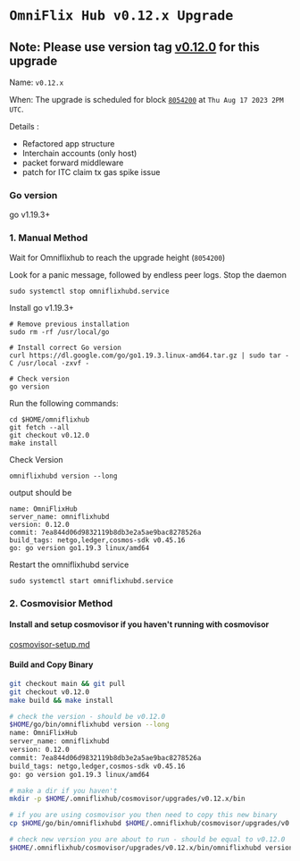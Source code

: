 # `OmniFlix Hub v0.12.x Upgrade `

## Note: Please use version tag [v0.12.0](https://github.com/OmniFlix/omniflixhub/releases/tag/v0.12.0) for this upgrade 

Name: `v0.12.x`

When: The upgrade is scheduled for block [`8054200`](https://www.mintscan.io/omniflix/blocks/8054200) at `Thu Aug 17 2023 2PM UTC`.

Details :
- Refactored app structure
- Interchain accounts (only host)
- packet forward middleware
- patch for ITC claim tx gas spike issue

### Go version

go v1.19.3+

### 1. Manual Method
Wait for Omniflixhub to reach the upgrade height (`8054200`)

Look for a panic message, followed by endless peer logs. Stop the daemon
```
sudo systemctl stop omniflixhubd.service
```

Install go v1.19.3+
```
# Remove previous installation
sudo rm -rf /usr/local/go

# Install correct Go version
curl https://dl.google.com/go/go1.19.3.linux-amd64.tar.gz | sudo tar -C /usr/local -zxvf -

# Check version
go version
```

Run the following commands:

```
cd $HOME/omniflixhub
git fetch --all
git checkout v0.12.0
make install
```
Check Version
```
omniflixhubd version --long
```
output should be
```
name: OmniFlixHub
server_name: omniflixhubd
version: 0.12.0
commit: 7ea844d06d9832119b8db3e2a5ae9bac8278526a
build_tags: netgo,ledger,cosmos-sdk v0.45.16
go: go version go1.19.3 linux/amd64
```
Restart the omniflixhubd service

```
sudo systemctl start omniflixhubd.service
```

### 2. Cosmovisior Method
#### Install and setup cosmovisor if you haven't running with cosmovisor

  [cosmovisor-setup.md](https://github.com/OmniFlix/docs/blob/main/guides/mainnet/omniflixhub-1/cosmovisor-setup.md)


#### Build and Copy Binary

```bash
git checkout main && git pull
git checkout v0.12.0
make build && make install

# check the version - should be v0.12.0
$HOME/go/bin/omniflixhubd version --long
name: OmniFlixHub
server_name: omniflixhubd
version: 0.12.0
commit: 7ea844d06d9832119b8db3e2a5ae9bac8278526a
build_tags: netgo,ledger,cosmos-sdk v0.45.16
go: go version go1.19.3 linux/amd64

# make a dir if you haven't
mkdir -p $HOME/.omniflixhub/cosmovisor/upgrades/v0.12.x/bin

# if you are using cosmovisor you then need to copy this new binary
cp $HOME/go/bin/omniflixhubd $HOME/.omniflixhub/cosmovisor/upgrades/v0.12.x/bin

# check new version you are about to run - should be equal to v0.12.0
$HOME/.omniflixhub/cosmovisor/upgrades/v0.12.x/bin/omniflixhubd version
